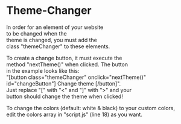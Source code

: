 # Theme-Changer
In order for an element of your website<br>
to be changed when the<br>
theme is changed, you must add the<br>
class "themeChanger" to these elements.

To create a change button, it must execute the<br>
method "nextTheme()" when clicked. The button<br>
in the example looks like this:<br>
"[button class="themeChanger" onclick="nextTheme()" id="changeButton"] Change theme [/button]".<br>
Just replace "[" with "<" and "]" with ">" and your<br>
button should change the theme when clicked!

To change the colors (default: white & black) to your custom colors,<br>
edit the colors array in "script.js" (line 18) as you want.
